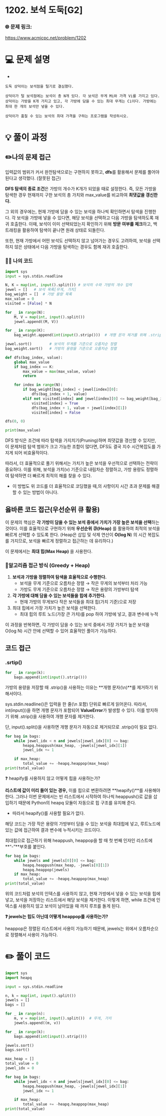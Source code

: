# 1202. 보석 도둑[G2]

### 🌐 문제 링크:

https://www.acmicpc.net/problem/1202

# 💻 문제 설명

- 
    
    도둑 상덕이는 보석점을 털기로 결심했다.
    
    상덕이가 털 보석점에는 보석이 총 N개 있다. 각 보석은 무게 Mi와 가격 Vi를 가지고 있다. 상덕이는 가방을 K개 가지고 있고, 각 가방에 담을 수 있는 최대 무게는 Ci이다. 가방에는 최대 한 개의 보석만 넣을 수 있다.
    
    상덕이가 훔칠 수 있는 보석의 최대 가격을 구하는 프로그램을 작성하시오.
    

# **💡 풀이 과정**

## ✏️나의 문제 접근

입력값의 범위가 커서 완전탐색으로는 구현하지 못하고, **dfs**를 활용해서 문제를 풀어야 된다고 생각했다. (잘못된 접근)

**DFS 탐색의 종료 조건**은 가방의 개수가 K개가 되었을 때로 설정한다.
즉, 모든 가방을 탐색한 경우 현재까지 구한 보석의 총 가치와 max_value를 비교하여 **최댓값을 갱신한다.**

그 외의 경우에는, 현재 가방에 담을 수 있는 보석을 하나씩 확인하면서 탐색을 진행한다.
각 보석을 가방에 넣을 수 있다면, 해당 보석을 선택하고 다음 가방을 탐색하도록 재귀 호출한다.
이때, 보석이 이미 선택되었는지 확인하기 위해 **방문 여부를 체크**하고, 백트래킹을 활용하여 탐색이 끝나면 원래 상태로 되돌린다.

또한, 현재 가방에서 어떤 보석도 선택하지 않고 넘어가는 경우도 고려하여,
보석을 선택하지 않은 상태에서 다음 가방을 탐색하는 경우도 함께 재귀 호출한다.

### **🧑‍💻 나의 코드**

```python
import sys
input = sys.stdin.readline

N, K = map(int, input().split()) # 보석의 수와 가방의 개수 입력
jewel = []   # 보석 목록[무게, 가치]
bag_weight = []  # 가방 용량 목록
max_value = 0
visited = [False] * N

for _ in range(N):
    M, V = map(int, input().split())
    jewel.append((M, V))

for _ in range(K):
    bag_weight.append(int(input().strip()))  # 개행 문자 제거를 위해 .strip()사용

jewel.sort()        # 보석의 무게를 기준으로 오름차순 정렬
bag_weight.sort()   # 가방의 용량을 기준으로 오름차순 정렬

def dfs(bag_index, value):
    global max_value
    if bag_index == K:
        max_value = max(max_value, value)
        return

    for index in range(N):
        if bag_weight[bag_index] < jewel[index][0]:
            dfs(bag_index + 1, value)
        elif not visited[index] and jewel[index][0] <= bag_weight[bag_index]:
            visited[index] = True
            dfs(bag_index + 1, value + jewel[index][1])
            visited[index] = False

dfs(0, 0)

print(max_value)
```

DFS 방식은 조건에 따라 탐색을 가지치기(Pruning)하며 최댓값을 갱신할 수 있지만,
이 문제처럼 탐색 범위가 크고 가능한 조합이 많다면, DFS도 결국 지수 시간복잡도를 가지게 되어 비효율적이다.

따라서, 더 효율적으로 풀기 위해서는 가치가 높은 보석을 우선적으로 선택하는 전략이 중요하다.
이를 위해, 보석을 가치(v) 기준으로 내림차순 정렬하고, 가방 용량도 정렬하여 탐색하면 더 빠르게 최적의 해를 찾을 수 있다.

- 이 방법도 위 코드를 더 효율적으로 코딩했을 때,의 사항이지 시간 초과 문제를 해결할 수 있는 방법이 아니다.

## 옳바른 코드 접근(우선순위 큐 활용)

이 문제의 핵심은 **각 가방이 담을 수 있는 보석 중에서 가치가 가장 높은 보석을 선택**하는 것이다.
이를 효율적으로 구현하기 위해 **우선순위 큐(Heap)** 를 활용하여 최적의 보석을 빠르게 선택할 수 있도록 한다.
(Heap은 삽입 및 삭제 연산이 **O(log N**) 의 시간 복잡도를 가지므로, 보석을 빠르게 정렬하고 접근하는 데 유리하다.)

이 문제에서는 **최대 힙(Max Heap)** 을 사용한다.

### **🔹알고리즘 접근 방식 (Greedy + Heap)**

1. **보석과 가방을 정렬하여 탐색을 효율적으로 수행한다.**
    - 보석을 무게 기준으로 오름차순 정렬 → 작은 무게의 보석부터 처리 가능
    - 가방도 무게 기준으로 오름차순 정렬 → 작은 용량의 가방부터 탐색
2. **각 가방에 대해 담을 수 있는 보석들을 힙에 추가한다.**
    - 현재 가방의 무게보다 작은 보석들을 최대 힙(가치 기준)으로 저장
3. 최대 힙에서 가장 가치가 높은 보석을 선택한다.
    - 최대 힙의 루트 노드(가장 큰 가치)를 pop 하여 가방에 넣고, 결과 변수에 누적

이 과정을 반복하면, 각 가방이 담을 수 있는 보석 중에서 가장 가치가 높은 보석을 O(log N) 시간 안에 선택할 수 있어 효율적인 풀이가 가능하다. 

## 코드 접근

### .srtip()

```python
for _ in range(k):
    bags.append(int(input().strip()))
```

가방의 용량을 저장할 때 .strip()을 사용하는 이유는 **개행 문자(\n)**를 제거하기 위해서이다.

sys.stdin.readline()은 입력을 한 줄(\n 포함) 단위로 빠르게 읽어온다. 따라서, int(input())을 하면 개행 문자가 포함되어 **ValueError**가 발생할 수 있다.
이를 방지하기 위해 .strip()을 사용하여 개행 문자를 제거한다.

단, input().split()을 사용하면 개행 문자가 자동으로 제거되므로 .strip()이 필요 없다.

```python
for bag in bags:
    while jewel_idx < n and jewels[jewel_idx][0] <= bag:
        heapq.heappush(max_heap, -jewels[jewel_idx][1])  
        jewel_idx += 1

    if max_heap:
        total_value += -heapq.heappop(max_heap)  
print(total_value)
```

❓ heapify를 사용하지 않고 어떻게 힙을 사용하는가?

**리스트에 값이 미리 들어 있는 경우,** 이를 힙으로 변환하려면 **heapify()**를 사용해야 한다.
그러나 이번 문제에서는 빈 리스트에서 시작하여 하나씩 heappush()로 값을 삽입하기 때문에
Python의 heapq 모듈이 자동으로 힙 구조를 유지해 준다.

- 따라서 heapify()를 사용할 필요가 없다.

해당 코드는 가장 작은 용량의 가방부터 담을 수 있는 보석을 최대힙에 넣고, 루트노드에 있는 값에 접근하여 결과 변수에 누적시키는 코드이다.

최대힙으로 접근하기 위해 heappush, heappop을 할 때 첫 번째 인자인 리스트에 **“-”**부호를 붙인다.

```python
for bag in bags:
    while jewels and jewels[0][0] <= bag:
        heapq.heappush(max_heap, -jewels[0][1])
        heapq.heappop(jewels)
    if max_heap:
        total_value += -heapq.heappop(max_heap)
print(total_value)
```

위의 코드처럼 보석의 인덱스를 사용하지 않고, 현재 가방에서 넣을 수 있는 보석을 힙에 넣고, 보석을 저장하는 리스트에서 해당 보석을 제거한다. 이렇게 하면, while 조건에 인덱스를 사용하지 않고 보석이 남아있을 때 까지 루프를 돌게 된다.  

**❓ jewels는 힙도 아닌데 어떻게 heappop를 사용하는가?** 

heappop은 정렬된 리스트에서 사용이 가능하기 때문에, jewels는 위에서 오름차순으로 정렬해서 사용이 가능하다.

# ✏️ **풀이 코드**

```python
import sys
import heapq

input = sys.stdin.readline

n, k = map(int, input().split())  
jewels = []  
bags = []  

for _ in range(n):
    m, v = map(int, input().split())  # 무게, 가치
    jewels.append((m, v))

for _ in range(k):
    bags.append(int(input().strip()))

jewels.sort()
bags.sort()

max_heap = []
total_value = 0
jewel_idx = 0

for bag in bags:
    while jewel_idx < n and jewels[jewel_idx][0] <= bag:
        heapq.heappush(max_heap, -jewels[jewel_idx][1]) 
        jewel_idx += 1

    if max_heap:
        total_value += -heapq.heappop(max_heap)  
print(total_value)

```
